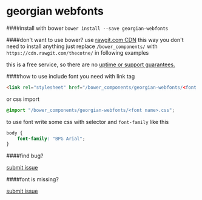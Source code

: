 georgian webfonts
================

####install with bower
`bower install --save georgian-webfonts`

####don't want to use bower?
use [rawgit.com CDN][2] this way you don't need to install anything just replace
`/bower_components/` with `https://cdn.rawgit.com/thecotne/`
in following examples

this is a free service, so there are no [uptime or support guarantees.][3]

####how to use
include font you need with link tag

```html
<link rel="stylesheet" href="/bower_components/georgian-webfonts/<font name>.css">
```

or css import

```css
@import "/bower_components/georgian-webfonts/<font name>.css";
```

to use font write some css with selector and `font-family` like this

```css
body {
	font-family: "BPG Arial";
}
```

####find bug?

[submit issue][1]

####font is missing?

[submit issue][1]

[1]: https://github.com/thecotne/georgian-webfonts/issues/new "New Issue · thecotne/square-file-icons"
[2]: https://rawgit.com/ "rawgit.com CDN"
[3]: https://rawgit.com/faq#no-uptime-guarantee "no uptime or support guarantees"

